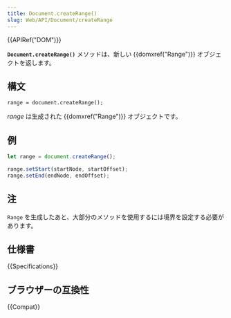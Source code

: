 ```yaml
---
title: Document.createRange()
slug: Web/API/Document/createRange
---
```


{{APIRef("DOM")}}

**`Document.createRange()`** メソッドは、新しい {{domxref("Range")}} オブジェクトを返します。

## 構文

```
range = document.createRange();
```

_range_ は生成された {{domxref("Range")}} オブジェクトです。

## 例

```js
let range = document.createRange();

range.setStart(startNode, startOffset);
range.setEnd(endNode, endOffset);
```

## 注

`Range` を生成したあと、大部分のメソッドを使用するには境界を設定する必要があります。

## 仕様書

{{Specifications}}

## ブラウザーの互換性

{{Compat}}

